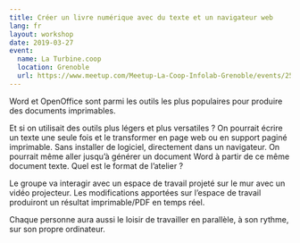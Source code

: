 ```yaml
---
title: Créer un livre numérique avec du texte et un navigateur web
lang: fr
layout: workshop
date: 2019-03-27
event:
  name: La Turbine.coop
  location: Grenoble
  url: https://www.meetup.com/Meetup-La-Coop-Infolab-Grenoble/events/259497275/
---
```


Word et OpenOffice sont parmi les outils les plus populaires pour produire des documents imprimables.

Et si on utilisait des outils plus légers et plus versatiles ? On pourrait écrire un texte une seule fois et le transformer en page web ou en support paginé imprimable. Sans installer de logiciel, directement dans un navigateur. On pourrait même aller jusqu’à générer un document Word à partir de ce même document texte.
Quel est le format de l’atelier ?

Le groupe va interagir avec un espace de travail projeté sur le mur avec un vidéo projecteur. Les modifications apportées sur l’espace de travail produiront un résultat imprimable/PDF en temps réel.

Chaque personne aura aussi le loisir de travailler en parallèle, à son rythme, sur son propre ordinateur.
